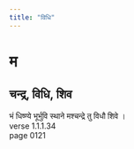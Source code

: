 ```yaml
---
title: "विधि"
---
```


# म
## चन्द्र, विधि, शिव
भं धिष्ण्ये भूर्भुवि स्थाने मश्चन्द्रे तु विधौ शिवे ।<BR>verse 1.1.1.34<BR>page 0121

